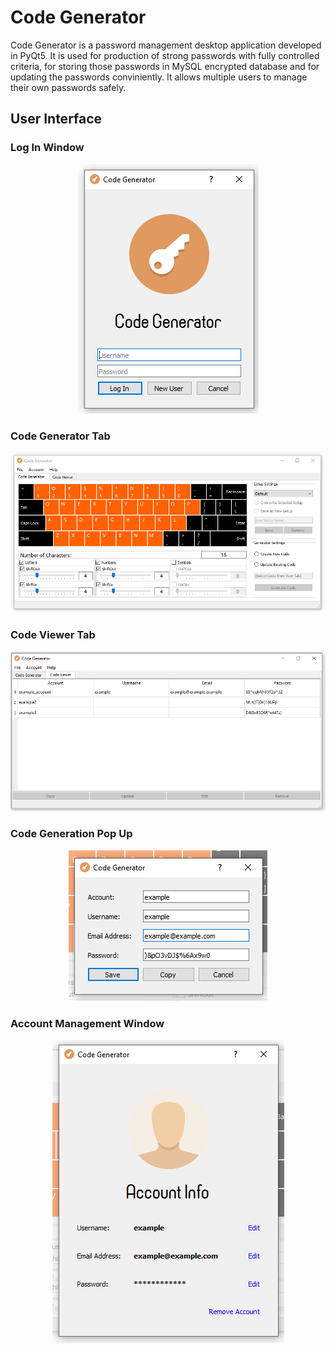 # Code Generator

Code Generator is a password management desktop application developed in PyQt5. It is used for production of strong passwords with
fully controlled criteria, for storing those passwords in MySQL encrypted database and for updating the passwords conviniently. It allows
multiple users to manage their own passwords safely.

## User Interface

### Log In Window

<p align="center">
  <img src="readme_images/CodeGenerator_1.png">
</p>

### Code Generator Tab

<p align="center">
  <img src="readme_images/CodeGenerator_2.png">
</p>

### Code Viewer Tab

<p align="center">
  <img src="readme_images/CodeGenerator_3.png">
</p>

### Code Generation Pop Up

<p align="center">
  <img src="readme_images/CodeGenerator_4.png">
</p>

### Account Management Window

<p align="center">
  <img src="readme_images/CodeGenerator_5.png">
</p>

